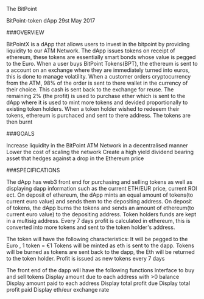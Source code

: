 
The BitPoint 

BitPoint-token dApp
29st May 2017


###OVERVIEW


BitPointX is a dApp that allows users to invest in the bitpoint by providing liquidity to our ATM Network. The dApp issues tokens on receipt of ethereum, these tokens are essentially smart bonds whose value is pegged to the Euro. When a user buys BitPoint Tokens(BPT), the ethereum is sent to a account on an exchange where they are immediately turned into euros, this is done to manage volatility. When a customer orders cryptocurrency from the ATM, 98% of the order is sent to there wallet in the currency of their choice. This cash is sent back to the exchange for reuse. The remaining 2% (the profit) is used to purchase ether which is sent to the dApp where it is used to mint more tokens and devided proportionally to existing token holders. When a token holder wished to redeeem their tokens, ethereum is purchaced and sent to there address. The tokens are then burnt


###GOALS


Increase liquidity in the BitPoint ATM Network in a decentralised manner 
Lower the cost of scaling the network 
Create a high yield dividend bearing asset that hedges against a drop in the Ethereum price 


###SPECIFICATIONS


The dApp has web3 front end for purchasing and selling tokens as well as displaying dapp information such as the current ETH/EUR price, current ROI ect. On deposit of ethereum, the dApp mints an equal amount of tokens(to current euro value) and sends them to the depositing address. On deposit of tokens, the dApp burns the tokens and sends an amount of ethereum(to current euro value) to the depositing address. Token holders funds are kept in a multisig address. Every 7 days profit is calculated in ethereum, this is converted into more tokens and sent to the token holder's address. 

The token will have the following characteristics:
It will be pegged to the Euro , 1 token = €1
Tokens will be minted as eth is sent to the dapp. 
Tokens will be burned as tokens are sent back to the dapp, the Eth will be returned to the token holder.
Profit is issued as new tokens every 7 days 


The front end of the dapp will have the following functions
Interface to buy and sell tokens 
Display amount due to each address with >0 balance 
Display amount paid to each address 
Display total profit due
Display total profit paid 
Display eth/eur exchange rate 
